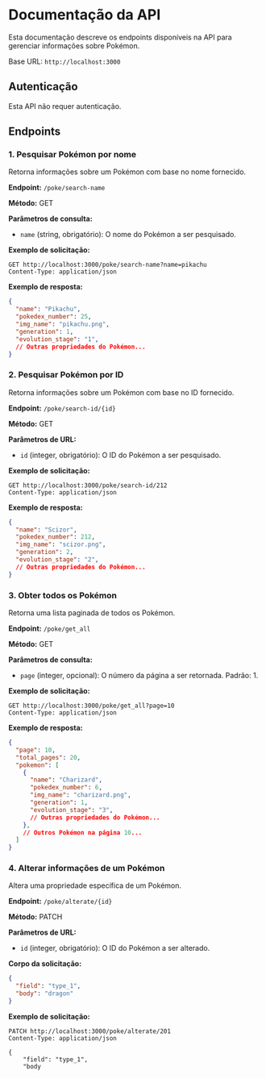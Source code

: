 # Documentação da API

Esta documentação descreve os endpoints disponíveis na API para gerenciar informações sobre Pokémon.

Base URL: `http://localhost:3000`

## Autenticação

Esta API não requer autenticação.

## Endpoints

### 1. Pesquisar Pokémon por nome

Retorna informações sobre um Pokémon com base no nome fornecido.

**Endpoint:** `/poke/search-name`

**Método:** GET

**Parâmetros de consulta:**
- `name` (string, obrigatório): O nome do Pokémon a ser pesquisado.

**Exemplo de solicitação:**
```
GET http://localhost:3000/poke/search-name?name=pikachu
Content-Type: application/json
```

**Exemplo de resposta:**
```json
{
  "name": "Pikachu",
  "pokedex_number": 25,
  "img_name": "pikachu.png",
  "generation": 1,
  "evolution_stage": "1",
  // Outras propriedades do Pokémon...
}
```

### 2. Pesquisar Pokémon por ID

Retorna informações sobre um Pokémon com base no ID fornecido.

**Endpoint:** `/poke/search-id/{id}`

**Método:** GET

**Parâmetros de URL:**
- `id` (integer, obrigatório): O ID do Pokémon a ser pesquisado.

**Exemplo de solicitação:**
```
GET http://localhost:3000/poke/search-id/212
Content-Type: application/json
```

**Exemplo de resposta:**
```json
{
  "name": "Scizor",
  "pokedex_number": 212,
  "img_name": "scizor.png",
  "generation": 2,
  "evolution_stage": "2",
  // Outras propriedades do Pokémon...
}
```

### 3. Obter todos os Pokémon

Retorna uma lista paginada de todos os Pokémon.

**Endpoint:** `/poke/get_all`

**Método:** GET

**Parâmetros de consulta:**
- `page` (integer, opcional): O número da página a ser retornada. Padrão: 1.

**Exemplo de solicitação:**
```
GET http://localhost:3000/poke/get_all?page=10
Content-Type: application/json
```

**Exemplo de resposta:**
```json
{
  "page": 10,
  "total_pages": 20,
  "pokemon": [
    {
      "name": "Charizard",
      "pokedex_number": 6,
      "img_name": "charizard.png",
      "generation": 1,
      "evolution_stage": "3",
      // Outras propriedades do Pokémon...
    },
    // Outros Pokémon na página 10...
  ]
}
```

### 4. Alterar informações de um Pokémon

Altera uma propriedade específica de um Pokémon.

**Endpoint:** `/poke/alterate/{id}`

**Método:** PATCH

**Parâmetros de URL:**
- `id` (integer, obrigatório): O ID do Pokémon a ser alterado.

**Corpo da solicitação:**
```json
{
  "field": "type_1",
  "body": "dragon"
}
```

**Exemplo de solicitação:**
```
PATCH http://localhost:3000/poke/alterate/201
Content-Type: application/json

{
    "field": "type_1",
    "body
